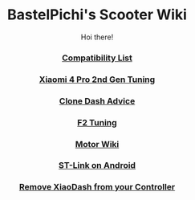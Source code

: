 <div style="text-align:center">
<h1>BastelPichi's Scooter Wiki</h1>
Hoi there!
<h3><a href="https://wiki.bastelpichi.de/compatibility">Compatibility List</a></h3>
<h3><a href="https://wiki.bastelpichi.de/4pro2nd">Xiaomi 4 Pro 2nd Gen Tuning</a></h3>
<h3><a href="https://wiki.bastelpichi.de/clone-dashes">Clone Dash Advice</a></h3>
<h3><a href="https://wiki.bastelpichi.de/f2">F2 Tuning</a></h3>
<h3><a href="https://wiki.bastelpichi.de/motors">Motor Wiki</a></h3>
<h3><a href="https://wiki.bastelpichi.de/stlink-android">ST-Link on Android</a></h3>
<h3><a href="https://wiki.bastelpichi.de/unxiaotrash">Remove XiaoDash from your Controller</a></h3>
</div>


